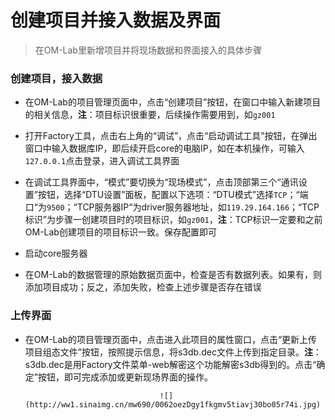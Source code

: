 # 创建项目并接入数据及界面

> 在OM-Lab里新增项目并将现场数据和界面接入的具体步骤

### 创建项目，接入数据

* 在OM-Lab的项目管理页面中，点击“创建项目”按钮，在窗口中输入新建项目的相关信息，**注**：项目标识很重要，后续操作需要用到，如`gz001`

* 打开Factory工具，点击右上角的“调试”，点击“启动调试工具”按钮，在弹出窗口中输入数据库IP，即后续开启core的电脑IP，如在本机操作，可输入`127.0.0.1`点击登录，进入调试工具界面

* 在调试工具界面中，“模式”要切换为“现场模式”，点击顶部第三个“通讯设置”按钮，选择“DTU设置”面板，配置以下选项：“DTU模式”选择`TCP`；“端口“为`9500`；“TCP服务器IP“为driver服务器地址，如`119.29.164.166`；“TCP标识”为步骤一创建项目时的项目标识，如`gz001`，**注**：TCP标识一定要和之前OM-Lab创建项目的项目标识一致。保存配置即可

* 启动core服务器

* 在OM-Lab的数据管理的原始数据页面中，检查是否有数据列表。如果有，则添加项目成功；反之，添加失败，检查上述步骤是否存在错误

### 上传界面

* 在OM-Lab的项目管理页面中，点击进入此项目的属性窗口，点击“更新上传项目组态文件”按钮，按照提示信息，将s3db.dec文件上传到指定目录。**注**：s3db.dec是用Factory文件菜单-web解密这个功能解密s3db得到的。点击“确定”按钮，即可完成添加或更新现场界面的操作。

                                    ![](http://ww1.sinaimg.cn/mw690/0062oezDgy1fkgmv5tiavj30bo05r74i.jpg)



